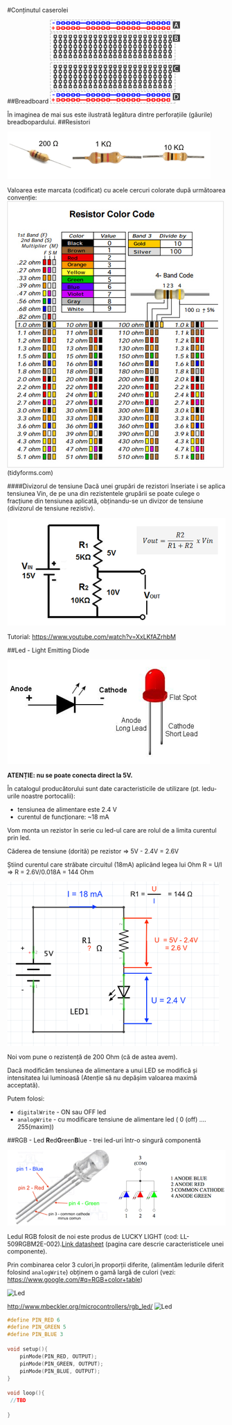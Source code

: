 #Conținutul caserolei

##Breadboard
![beadboard](img/breadboard_layout.png)

În imaginea de mai sus este ilustrată legătura dintre perforațiile (găurile) breadbopardului.
##Resistori

![Rezistoes](img/Rezistors.png)

Valoarea este marcata (codificat) cu acele cercuri colorate după următoarea convenție:
![Rezistors](Resistor-Color-Code-Chart-Template.jpg) (tidyforms.com)


####Divizorul de tensiune
Dacă unei grupări de rezistori înseriate i se aplica tensiunea Vin, de pe una din rezistentele grupării se poate culege o fracțiune din tensiunea aplicată, obținandu-se un divizor de tensiune (divizorul de tensiune rezistiv).

![Divizor_tens](img/DivizorulDeTensiune.png)

Tutorial: https://www.youtube.com/watch?v=XxLKfAZrhbM

##Led - Light Emitting Diode
  
![Led](img/led.jpg)


**ATENȚIE: nu se poate conecta direct la 5V.**

În catalogul producătorului sunt date caracteristicile de utilizare (pt. ledu-urile noastre portocalii):
 - tensiunea de alimentare este 2.4 V
 - curentul de funcționare: ~18 mA 

Vom monta un rezistor în serie cu led-ul care are rolul de a limita curentul prin led.

Căderea de tensiune (dorită) pe rezistor => 5V - 2.4V  = 2.6V

Știind curentul care străbate circuitul (18mA) aplicând legea lui Ohm R = U/I => R = 2.6V/0.018A =  144 Ohm

![Led](img/Ohm.png)

Noi vom pune o rezistență de 200 Ohm (că de astea avem).

Dacă modificăm tensiunea de alimentare a unui LED se modifică și intensitatea lui luminoasă (Atenție să nu depășim valoarea maximă acceptată).

Putem folosi:
- `digitalWrite` - ON sau OFF led
- `analogWrite`  - cu modificare tensiune de alimentare led ( 0 (off) .... 255(maxim))


##RGB - Led 
**R**ed**G**reen**B**lue - trei led-uri într-o singură componentă 

![Led](img/RGB-led.png)

Ledul RGB folosit de noi este produs de LUCKY LIGHT (cod: LL-509RGBM2E-002).[Link datasheet](http://www.tme.eu/ro/Document/28b9468ad2f4590fbef186695f40eaef/LL-509RGBM2E-002.pdf) (pagina care descrie caracteristicele unei componente).

Prin combinarea celor 3 culori,în proporții diferite, (alimentăm ledurile diferit folosind `analogWrite`) obținem o gamă largă de culori (vezi: https://www.google.com/#q=RGB+color+table)

![Led](img/RGB-animation.gif)

http://www.mbeckler.org/microcontrollers/rgb_led/
![Led](img/RGB-circuit.gif)

``` c++
#define PIN_RED 6
#define PIN_GREEN 5
#define PIN_BLUE 3

void setup(){
	pinMode(PIN_RED, OUTPUT);
	pinMode(PIN_GREEN, OUTPUT);
	pinMode(PIN_BLUE, OUTPUT);
}

void loop(){
 //TBD
 
}
```



